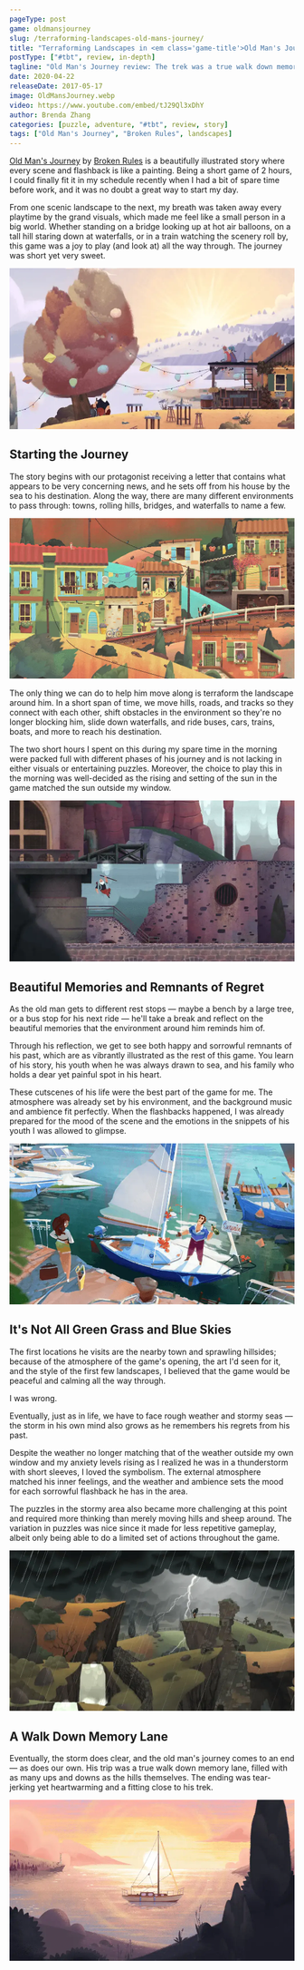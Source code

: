 ```yaml
---
pageType: post
game: oldmansjourney
slug: /terraforming-landscapes-old-mans-journey/
title: "Terraforming Landscapes in <em class='game-title'>Old Man's Journey</em>"
postType: ["#tbt", review, in-depth]
tagline: "Old Man's Journey review: The trek was a true walk down memory lane, filled with as many ups and downs as the hills themselves."
date: 2020-04-22
releaseDate: 2017-05-17
image: OldMansJourney.webp
video: https://www.youtube.com/embed/tJ29Ql3xDhY
author: Brenda Zhang
categories: [puzzle, adventure, "#tbt", review, story]
tags: ["Old Man's Journey", "Broken Rules", landscapes]
---
```


[Old Man's Journey](http://www.oldmansjourney.com/) by [Broken Rules](http://brokenrul.es/) is a beautifully illustrated story where every scene and flashback is like a painting. Being a short game of 2 hours, I could finally fit it in my schedule recently when I had a bit of spare time before work, and it was no doubt a great way to start my day.

From one scenic landscape to the next, my breath was taken away every playtime by the grand visuals, which made me feel like a small person in a big world. Whether standing on a bridge looking up at hot air balloons, on a tall hill staring down at waterfalls, or in a train watching the scenery roll by, this game was a joy to play (and look at) all the way through. The journey was short yet very sweet.

![Scene in Old Man's Journey][image0]

## Starting the Journey

The story begins with our protagonist receiving a letter that contains what appears to be very concerning news, and he sets off from his house by the sea to his destination. Along the way, there are many different environments to pass through: towns, rolling hills, bridges, and waterfalls to name a few.

![Town in Old Man's Journey][image1]

The only thing we can do to help him move along is terraform the landscape around him. In a short span of time, we move hills, roads, and tracks so they connect with each other, shift obstacles in the environment so they're no longer blocking him, slide down waterfalls, and ride buses, cars, trains, boats, and more to reach his destination.

The two short hours I spent on this during my spare time in the morning were packed full with different phases of his journey and is not lacking in either visuals or entertaining puzzles. Moreover, the choice to play this in the morning was well-decided as the rising and setting of the sun in the game matched the sun outside my window.

![Waterfall in Old Man's Journey][image2]

## Beautiful Memories and Remnants of Regret

As the old man gets to different rest stops — maybe a bench by a large tree, or a bus stop for his next ride — he'll take a break and reflect on the beautiful memories that the environment around him reminds him of.

Through his reflection, we get to see both happy and sorrowful remnants of his past, which are as vibrantly illustrated as the rest of this game. You learn of his story, his youth when he was always drawn to sea, and his family who holds a dear yet painful spot in his heart.

These cutscenes of his life were the best part of the game for me. The atmosphere was already set by his environment, and the background music and ambience fit perfectly. When the flashbacks happened, I was already prepared for the mood of the scene and the emotions in the snippets of his youth I was allowed to glimpse.

![Memory from youth in Old Man's Journey][image3]

## It's Not All Green Grass and Blue Skies

The first locations he visits are the nearby town and sprawling hillsides; because of the atmosphere of the game's opening, the art I'd seen for it, and the style of the first few landscapes, I believed that the game would be peaceful and calming all the way through.

I was wrong.

Eventually, just as in life, we have to face rough weather and stormy seas — the storm in his own mind also grows as he remembers his regrets from his past.

Despite the weather no longer matching that of the weather outside my own window and my anxiety levels rising as I realized he was in a thunderstorm with short sleeves, I loved the symbolism. The external atmosphere matched his inner feelings, and the weather and ambience sets the mood for each sorrowful flashback he has in the area.

The puzzles in the stormy area also became more challenging at this point and required more thinking than merely moving hills and sheep around. The variation in puzzles was nice since it made for less repetitive gameplay, albeit only being able to do a limited set of actions throughout the game.

![Stormy scene in Old Man's Journey][image4]

## A Walk Down Memory Lane

Eventually, the storm does clear, and the old man's journey comes to an end — as does our own. His trip was a true walk down memory lane, filled with as many ups and downs as the hills themselves. The ending was tear-jerking yet heartwarming and a fitting close to his trek.

![Sunset and sailboat in Old Man's Journey][image5]

[image0]: ../../../images/post/oldmansjourney/OldMansJourney0.webp
[image1]: ../../../images/post/oldmansjourney/OldMansJourney1.webp
[image2]: ../../../images/post/oldmansjourney/OldMansJourney2.webp
[image3]: ../../../images/post/oldmansjourney/OldMansJourney3.webp
[image4]: ../../../images/post/oldmansjourney/OldMansJourney4.webp
[image5]: ../../../images/post/oldmansjourney/OldMansJourney5.webp

